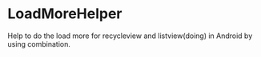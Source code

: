 # LoadMoreHelper
Help to do the load more for recycleview and listview(doing) in Android by using combination.
